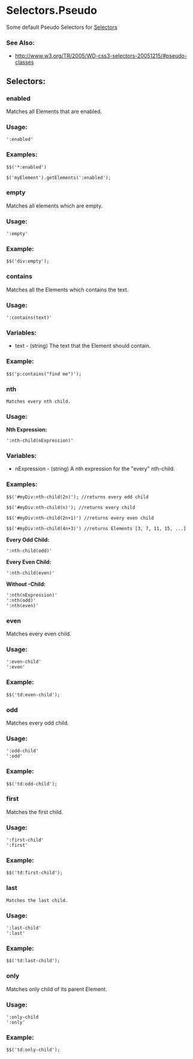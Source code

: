 [Selectors]: /Selectors/Selectors

Selectors.Pseudo
================

Some default Pseudo Selectors for [Selectors][]

### See Also:

- <http://www.w3.org/TR/2005/WD-css3-selectors-20051215/#pseudo-classes>

Selectors:
----------

### enabled

Matches all Elements that are enabled.

### Usage:

	':enabled'

### Examples:

	$$('*:enabled')

	$('myElement').getElements(':enabled');

### empty

Matches all elements which are empty.

### Usage:

	':empty'

### Example:

	$$('div:empty');

### contains

Matches all the Elements which contains the text.

### Usage:

	':contains(text)'

### Variables:

* text - (string) The text that the Element should contain.

### Example:

	$$('p:contains("find me")');


### nth

	Matches every nth child.

### Usage:

**Nth Expression:**

	':nth-child(nExpression)'

### Variables:

* nExpression - (string) A nth expression for the "every" nth-child.

### Examples:

	$$('#myDiv:nth-child(2n)'); //returns every odd child

	$$('#myDiv:nth-child(n)'); //returns every child

	$$('#myDiv:nth-child(2n+1)') //returns every even child

	$$('#myDiv:nth-child(4n+3)') //returns Elements [3, 7, 11, 15, ...]


**Every Odd Child:**

	':nth-child(odd)'

**Every Even Child:**

	':nth-child(even)'

**Without -Child:**

	':nth(nExpression)'
	':nth(odd)'
	':nth(even)'

### even

Matches every even child.

### Usage:

	':even-child'
	':even'

### Example:

	$$('td:even-child');

### odd

Matches every odd child.

### Usage:

	':odd-child'
	':odd'

### Example:

	$$('td:odd-child');

### first

Matches the first child.

### Usage:

	':first-child'
	':first'

### Example:

	$$('td:first-child');


### last

	Matches the last child.

### Usage:

	':last-child'
	':last'

### Example:

	$$('td:last-child');


### only

Matches only child of its parent Element.

### Usage:

	':only-child
	':only'

### Example:

	$$('td:only-child');